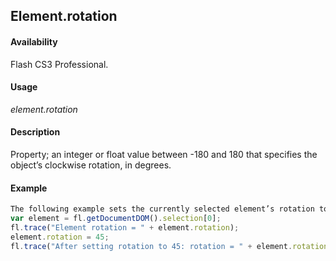 ## Element.rotation

#### Availability

Flash CS3 Professional.

#### Usage

*element.rotation*

#### Description

Property; an integer or float value between -180 and 180 that specifies the object’s clockwise rotation, in degrees.

#### Example

```javascript
The following example sets the currently selected element’s rotation to 45 degrees:
var element = fl.getDocumentDOM().selection[0]; 
fl.trace("Element rotation = " + element.rotation); 
element.rotation = 45;
fl.trace("After setting rotation to 45: rotation = " + element.rotation);

```
